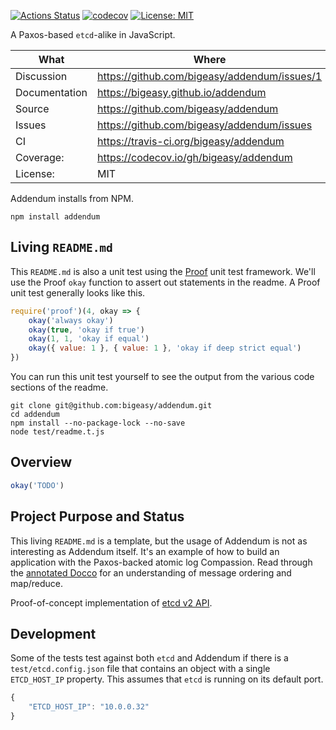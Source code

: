 [![Actions Status](https://github.com/bigeasy/addendum/workflows/Node%20CI/badge.svg)](https://github.com/bigeasy/addendum/actions)
[![codecov](https://codecov.io/gh/bigeasy/addendum/branch/master/graph/badge.svg)](https://codecov.io/gh/bigeasy/addendum)
[![License: MIT](https://img.shields.io/badge/License-MIT-yellow.svg)](https://opensource.org/licenses/MIT)

A Paxos-based `etcd`-alike in JavaScript.

| What          | Where                                         |
| --- | --- |
| Discussion    | https://github.com/bigeasy/addendum/issues/1  |
| Documentation | https://bigeasy.github.io/addendum            |
| Source        | https://github.com/bigeasy/addendum           |
| Issues        | https://github.com/bigeasy/addendum/issues    |
| CI            | https://travis-ci.org/bigeasy/addendum        |
| Coverage:     | https://codecov.io/gh/bigeasy/addendum        |
| License:      | MIT                                           |


Addendum installs from NPM.

```
npm install addendum
```

## Living `README.md`

This `README.md` is also a unit test using the
[Proof](https://github.com/bigeasy/proof) unit test framework. We'll use the
Proof `okay` function to assert out statements in the readme. A Proof unit test
generally looks like this.

```javascript
require('proof')(4, okay => {
    okay('always okay')
    okay(true, 'okay if true')
    okay(1, 1, 'okay if equal')
    okay({ value: 1 }, { value: 1 }, 'okay if deep strict equal')
})
```

You can run this unit test yourself to see the output from the various
code sections of the readme.

```text
git clone git@github.com:bigeasy/addendum.git
cd addendum
npm install --no-package-lock --no-save
node test/readme.t.js
```

## Overview

```javascript
okay('TODO')
```

## Project Purpose and Status

This living `README.md` is a template, but the usage of Addendum is not as
interesting as Addendum itself. It's an example of how to build an application
with the Paxos-backed atomic log Compassion. Read through the [annotated
Docco](https://bigeasy.github.io/addendum/docco/addendum.js.html)
for an understanding of message ordering and map/reduce.

Proof-of-concept implementation of [etcd v2 API](https://etcd.io/docs/v2.3/api/).

## Development

Some of the tests test against both `etcd` and Addendum if there is a
`test/etcd.config.json` file that contains an object with a single
`ETCD_HOST_IP` property. This assumes that `etcd` is running on its default
port.

```javascript
{
    "ETCD_HOST_IP": "10.0.0.32"
}
```
